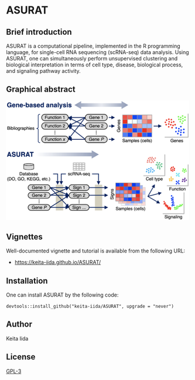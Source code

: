 # ASURAT
## Brief introduction
ASURAT is a computational pipeline, implemented in the R programming language, for single-cell RNA sequencing (scRNA-seq) data analysis.
Using ASURAT, one can simultaneously perform unsupervised clustering and biological interpretation in terms of cell type, disease, biological process, and signaling pathway activity.

## Graphical abstract
<img src="figures/figure_00_0001.png" width="500px">

## Vignettes
Well-documented vignette and tutorial is available from the following URL:

* https://keita-iida.github.io/ASURAT/

## Installation
One can install ASURAT by the following code:

```{r}
devtools::install_github("keita-iida/ASURAT", upgrade = "never")
```

## Author
Keita Iida

## License
[GPL-3](https://github.com/keita-iida/ASURAT/blob/main/LICENSE)
